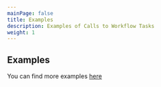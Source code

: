 ```yaml
---
mainPage: false
title: Examples
description: Examples of Calls to Workflow Tasks
weight: 1
---
```


## Examples

You can find more examples [here](/docs/general/examples.html)
